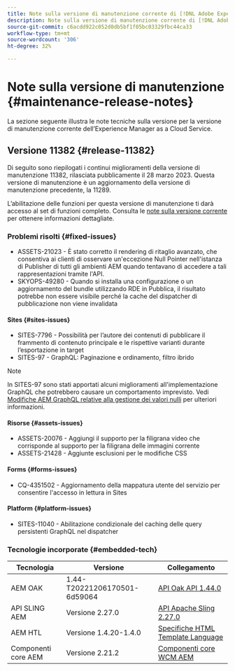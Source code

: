 ```yaml
---
title: Note sulla versione di manutenzione corrente di [!DNL Adobe Experience Manager] as a Cloud Service.
description: Note sulla versione di manutenzione corrente di [!DNL Adobe Experience Manager] as a Cloud Service.
source-git-commit: c6acdd922c052d0db5bf1f05bc03329fbc44ca33
workflow-type: tm+mt
source-wordcount: '306'
ht-degree: 32%

---
```



# Note sulla versione di manutenzione {#maintenance-release-notes}

La sezione seguente illustra le note tecniche sulla versione per la versione di manutenzione corrente dell’Experience Manager as a Cloud Service.

## Versione 11382 {#release-11382}

Di seguito sono riepilogati i continui miglioramenti della versione di manutenzione 11382, rilasciata pubblicamente il 28 marzo 2023. Questa versione di manutenzione è un aggiornamento della versione di manutenzione precedente, la 11289.

L’abilitazione delle funzioni per questa versione di manutenzione ti darà accesso al set di funzioni completo. Consulta le [note sulla versione corrente](/help/release-notes/release-notes-cloud/release-notes-current.md) per ottenere informazioni dettagliate.

### Problemi risolti {#fixed-issues}

- ASSETS-21023 - È stato corretto il rendering di ritaglio avanzato, che consentiva ai clienti di osservare un&#39;eccezione Null Pointer nell&#39;istanza di Publisher di tutti gli ambienti AEM quando tentavano di accedere a tali rappresentazioni tramite l&#39;API.
- SKYOPS-49280 - Quando si installa una configurazione o un aggiornamento del bundle utilizzando RDE in Pubblica, il risultato potrebbe non essere visibile perché la cache del dispatcher di pubblicazione non viene invalidata

#### Sites {#sites-issues}

- SITES-7796 - Possibilità per l’autore dei contenuti di pubblicare il frammento di contenuto principale e le rispettive varianti durante l’esportazione in target
- SITES-97 - GraphQL: Paginazione e ordinamento, filtro ibrido

>[!NOTE]
>
> In SITES-97 sono stati apportati alcuni miglioramenti all&#39;implementazione GraphQL che potrebbero causare un comportamento imprevisto. Vedi [Modifiche AEM GraphQL relative alla gestione dei valori nulli](https://experienceleague.adobe.com/docs/experience-cloud-kcs/kbarticles/KA-21792.html) per ulteriori informazioni.

#### Risorse {#assets-issues}

- ASSETS-20076 - Aggiungi il supporto per la filigrana video che corrisponde al supporto per la filigrana delle immagini corrente
- ASSETS-21428 - Aggiunte esclusioni per le modifiche CSS

#### Forms {#forms-issues}

- CQ-4351502 - Aggiornamento della mappatura utente del servizio per consentire l&#39;accesso in lettura in Sites

#### Platform {#platform-issues}

- SITES-11040 - Abilitazione condizionale del caching delle query persistenti GraphQL nel dispatcher

### Tecnologie incorporate {#embedded-tech}

| Tecnologia | Versione | Collegamento |
|---|---|---|
| AEM OAK | 1.44-T20221206170501-6d59064 | [API Oak API 1.44.0](https://www.javadoc.io/doc/org.apache.jackrabbit/oak-api/1.44.0/index.html) |
| API SLING AEM | Versione 2.27.0 | [API Apache Sling 2.27.0](https://www.javadoc.io/doc/org.apache.sling/org.apache.sling.api/latest/index.html) |
| AEM HTL | Versione 1.4.20-1.4.0 | [Specifiche HTML Template Language](https://github.com/adobe/htl-spec) |
| Componenti core AEM | Versione 2.21.2 | [Componenti core WCM AEM](https://github.com/adobe/aem-core-wcm-components) |
